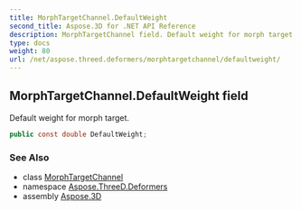 ```yaml
---
title: MorphTargetChannel.DefaultWeight
second_title: Aspose.3D for .NET API Reference
description: MorphTargetChannel field. Default weight for morph target
type: docs
weight: 80
url: /net/aspose.threed.deformers/morphtargetchannel/defaultweight/
---
```

## MorphTargetChannel.DefaultWeight field

Default weight for morph target.

```csharp
public const double DefaultWeight;
```

### See Also

* class [MorphTargetChannel](../)
* namespace [Aspose.ThreeD.Deformers](../../morphtargetchannel/)
* assembly [Aspose.3D](../../../)


